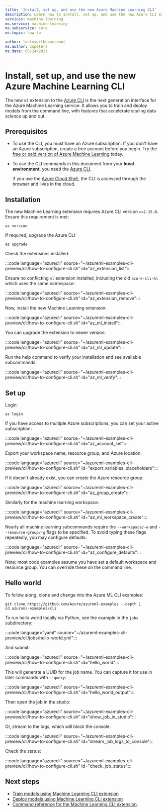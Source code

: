 ```yaml
---
title: 'Install, set up, and use the new Azure Machine Learning CLI'
description: Learn how to install, set up, and use the new Azure CLI extension for Machine Learning.
services: machine-learning
ms.service: machine-learning
ms.subservice: core
ms.topic: how-to

author: lostmygithubaccount
ms.author: copeters
ms.date: 05/24/2021
---
```


# Install, set up, and use the new Azure Machine Learning CLI

The new `ml` extension to the [Azure CLI](/cli/azure/) is the next generation interface for the Azure Machine Learning service. It allows you to train and deploy models from the command line, with features that accelerate scaling data science up and out.

## Prerequisites

- To use the CLI, you must have an Azure subscription. If you don't have an Azure subscription, create a free account before you begin. Try the [free or paid version of Azure Machine Learning](https://aka.ms/AMLFree) today.

- To use the CLI commands in this document from your **local environment**, you need the [Azure CLI](/cli/azure/install-azure-cli).

    If you use the [Azure Cloud Shell](https://azure.microsoft.com/features/cloud-shell/), the CLI is accessed through the browser and lives in the cloud.

## Installation

The new Machine Learning extension requires Azure CLI version `>=2.15.0`. Ensure this requirement is met:

```azurecli
az version
```

If required, upgrade the Azure CLI:

```azurecli
az upgrade
```

Check the extensions installed:

:::code language="azurecli" source="~/azureml-examples-cli-preview/cli/how-to-configure-cli.sh" id="az_extension_list":::

Ensure no conflicting `ml` extension installed, including the old `azure-cli-ml` which uses the same namespace:

:::code language="azurecli" source="~/azureml-examples-cli-preview/cli/how-to-configure-cli.sh" id="az_extension_remove":::

Now, install the new Machine Learning extension:

:::code language="azurecli" source="~/azureml-examples-cli-preview/cli/how-to-configure-cli.sh" id="az_ml_install":::

You can upgrade the extension to newer version:

:::code language="azurecli" source="~/azureml-examples-cli-preview/cli/how-to-configure-cli.sh" id="az_ml_update":::

Run the help command to verify your installation and see available subcommands:

:::code language="azurecli" source="~/azureml-examples-cli-preview/cli/how-to-configure-cli.sh" id="az_ml_verify":::

## Set up

Login:

```azurecli
az login
```

If you have access to multiple Azure subscriptions, you can set your active subscription:

:::code language="azurecli" source="~/azureml-examples-cli-preview/cli/how-to-configure-cli.sh" id="az_account_set":::

Export your workspace name, resource group, and Azure location:

:::code language="azurecli" source="~/azureml-examples-cli-preview/cli/how-to-configure-cli.sh" id="export_variables_placeholders":::

If it doesn't already exist, you can create the Azure resource group:

:::code language="azurecli" source="~/azureml-examples-cli-preview/cli/how-to-configure-cli.sh" id="az_group_create":::

Similarly for the machine learning workspace:

:::code language="azurecli" source="~/azureml-examples-cli-preview/cli/how-to-configure-cli.sh" id="az_ml_workspace_create":::

Nearly all machine learning subcommands require the `--workspace/-w` and `--resource-group/-g` flags to be specified. To avoid typing these flags repeatedly, you may configure defaults:

:::code language="azurecli" source="~/azureml-examples-cli-preview/cli/how-to-configure-cli.sh" id="az_configure_defaults":::

Note: most code examples assume you have set a default workspace and resource group. You can override these on the command line.

## Hello world

To follow along, clone and change into the Azure ML CLI examples:

```azurecli
git clone https://github.com/Azure/azureml-examples --depth 1
cd azureml-examples/cli
```

To run hello world locally via Python, see the example in the `jobs` subdirectory:

:::code language="yaml" source="~/azureml-examples-cli-preview/cli/jobs/hello-world.yml":::

And submit:

:::code language="azurecli" source="~/azureml-examples-cli-preview/cli/how-to-configure-cli.sh" id="hello_world":::

This will generate a UUID for the job name. You can capture it for use in later commands with `--query`:

:::code language="azurecli" source="~/azureml-examples-cli-preview/cli/how-to-configure-cli.sh" id="hello_world_output":::

Then open the job in the studio:

:::code language="azurecli" source="~/azureml-examples-cli-preview/cli/how-to-configure-cli.sh" id="show_job_in_studio":::

Or, stream to the logs, which will block the console:

:::code language="azurecli" source="~/azureml-examples-cli-preview/cli/how-to-configure-cli.sh" id="stream_job_logs_to_console":::

Check the status:

:::code language="azurecli" source="~/azureml-examples-cli-preview/cli/how-to-configure-cli.sh" id="check_job_status":::

## Next steps

- [Train models using Machine Learning CLI extension](how-to-train-cli.md)
- [Deploy models using Machine Learning CLI extension](how-to-deploy-cli.md)
- [Command reference for the Machine Learning CLI extension](/cli/azure/ext/ml/ml).

